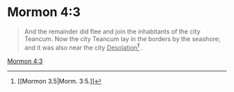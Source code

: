 # Mormon 4:3

> And the remainder did flee and join the inhabitants of the city Teancum. Now the city Teancum lay in the borders by the seashore; and it was also near the city <u>Desolation</u>[^a] .

[Mormon 4:3](https://www.churchofjesuschrist.org/study/scriptures/bofm/morm/4?lang=eng&id=p3#p3)


[^a]: [[Mormon 3.5|Morm. 3:5.]]
